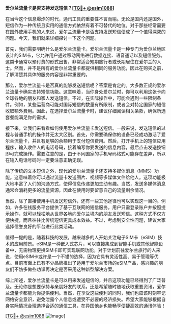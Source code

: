 **爱尔兰流量卡是否支持发送短信？[[TG💪+ @esim1088](https://t.me/s/esim1088)]**

在当今这个信息爆炸的时代，通讯工具的重要性不言而喻。无论是国内还是国外，短信作为一种传统且实用的通信方式依然有着不可替代的地位。对于那些经常需要在国外使用手机的人来说，爱尔兰流量卡是否支持发送短信便成了一个值得深究的问题。今天，我们就来详细探讨一下这个问题。

首先，我们需要明确什么是爱尔兰流量卡。爱尔兰流量卡是一种专门为爱尔兰地区设计的SIM卡，它允许用户通过移动网络进行数据连接、语音通话以及短信服务。这类卡通常以预付费的形式出售，非常适合短期旅行者或长期居住在爱尔兰的人士。然而，并不是所有的爱尔兰流量卡都提供相同的服务功能，因此在购买之前，了解清楚其具体的服务内容是非常重要的。

那么，爱尔兰流量卡是否真的能够发送短信呢？答案是肯定的。大多数正规的爱尔兰流量卡确实支持短信功能。这意味着，当你身处爱尔兰时，你可以利用这张卡向全球各地的朋友和家人发送短信。不过，在实际操作中，可能会遇到一些限制条件。例如，某些运营商可能对国际短信的数量有所限制，或者会对特定国家的短信收取额外费用。因此，在选择爱尔兰流量卡时，建议仔细阅读相关条款，确保所选套餐能满足你的需求。

接下来，让我们来看看如何使用爱尔兰流量卡发送短信。一般来说，发送短信的过程与普通手机的操作并无太大区别。首先，你需要确保你的设备已经成功激活了爱尔兰流量卡，并且有足够的余额用于支付短信费用。然后，打开手机上的短信应用程序，输入收件人的电话号码，接着编写你要发送的信息内容，最后点击发送按钮即可完成操作。需要注意的是，由于不同国家的手机号码格式可能存在差异，所以在输入电话号码时一定要注意正确无误。

除了传统的文本短信之外，现代的爱尔兰流量卡还支持多媒体消息（MMS）功能。这意味着你可以通过流量卡发送图片、视频等多媒体文件给他人。这项功能极大地丰富了人们的沟通方式，使得信息传递更加生动有趣。当然，发送多媒体消息通常会消耗更多的流量资源，因此在使用时要留意自己的流量剩余情况。

当然，除了直接使用手机发送短信外，还有一些其他途径也可以实现这一目的。例如，许多在线服务平台提供了基于互联网的短信服务，用户只需登录账户并按照提示操作，就可以轻松地从世界各地向爱尔兰境内的朋友发送短信。这种方式不仅方便快捷，而且往往比传统短信更具成本效益。不过，考虑到安全性问题，建议大家选择信誉良好的平台进行此类活动。

值得一提的是，随着科技的发展，越来越多的人开始关注电子SIM卡（eSIM）技术的应用前景。eSIM是一种嵌入式芯片，可以直接集成到智能手机或其他智能设备中，无需物理更换SIM卡即可实现联网功能。对于计划前往爱尔兰旅行的人来说，使用eSIM卡或许是一个不错的选择，因为它具有灵活性高、易于管理等优点。目前市面上已有不少品牌推出了适用于爱尔兰市场的eSIM产品，感兴趣的朋友们不妨多做些功课再决定是否采用这种新型解决方案。

综上所述，爱尔兰流量卡是可以用来发送短信的，并且这项功能已经得到了广泛普及。无论你是想要保持与亲朋好友的联系，还是希望随时随地获取重要资讯，爱尔兰流量卡都能为你提供便利。当然，在享受这些便利的同时，我们也应该时刻牢记网络安全意识，避免泄露个人信息或遭受不必要的经济损失。希望大家能够根据自身实际情况合理选择合适的通信工具，在异国他乡也能畅享便捷高效的通讯体验！

[[TG💪+ @esim1088](https://t.me/s/esim1088) ![Image](https://i.postimg.cc/4NQfJmqS/Snipaste-2025-05-13-00-14-12.png)]